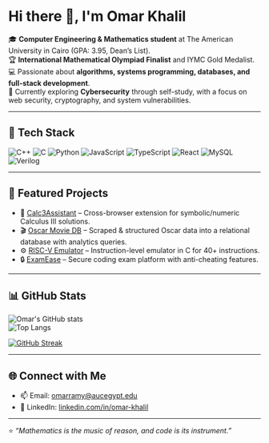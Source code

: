 # Hi there 👋, I'm Omar Khalil  

🎓 **Computer Engineering & Mathematics student** at The American University in Cairo (GPA: 3.95, Dean’s List).  
🏆 **International Mathematical Olympiad Finalist** and IYMC Gold Medalist.  
💻 Passionate about **algorithms, systems programming, databases, and full-stack development**.  
🔐 Currently exploring **Cybersecurity** through self-study, with a focus on web security, cryptography, and system vulnerabilities.  

---

## 🔧 Tech Stack
![C++](https://img.shields.io/badge/C++-00599C?style=for-the-badge&logo=cplusplus&logoColor=white)
![C](https://img.shields.io/badge/C-00599C?style=for-the-badge&logo=c&logoColor=white)
![Python](https://img.shields.io/badge/Python-3776AB?style=for-the-badge&logo=python&logoColor=white)
![JavaScript](https://img.shields.io/badge/JavaScript-F7DF1E?style=for-the-badge&logo=javascript&logoColor=black)
![TypeScript](https://img.shields.io/badge/TypeScript-3178C6?style=for-the-badge&logo=typescript&logoColor=white)
![React](https://img.shields.io/badge/React-20232A?style=for-the-badge&logo=react&logoColor=61DAFB)
![MySQL](https://img.shields.io/badge/MySQL-4479A1?style=for-the-badge&logo=mysql&logoColor=white)
![Verilog](https://img.shields.io/badge/Verilog-35495E?style=for-the-badge&logo=verilog&logoColor=white)

---

## 🚀 Featured Projects
- 🧮 [Calc3Assistant](https://github.com/omarramy22/Calc3_assistant) – Cross-browser extension for symbolic/numeric Calculus III solutions.  
- 🎬 [Oscar Movie DB](https://github.com/omarramy22/oscar-movie-db) – Scraped & structured Oscar data into a relational database with analytics queries.  
- ⚙️ [RISC-V Emulator](https://github.com/CSCE-2303/csce-2303-s25-project-1-buffer-overflow) – Instruction-level emulator in C for 40+ instructions.  
- 🔒 [ExamEase](https://github.com/MikhaelMounay/examease) – Secure coding exam platform with anti-cheating features.  

---

## 📊 GitHub Stats
![Omar's GitHub stats](https://github-readme-stats.vercel.app/api?username=omarramy22&show_icons=true&theme=tokyonight)  
![Top Langs](https://github-readme-stats.vercel.app/api/top-langs/?username=omarramy22&layout=compact&theme=tokyonight)  

[![GitHub Streak](https://streak-stats.demolab.com?user=omarramy22&theme=tokyonight)](https://git.io/streak-stats)  

---

## 🌐 Connect with Me
- 📫 Email: [omarramy@aucegypt.edu](mailto:omarramy@aucegypt.edu)  
- 💼 LinkedIn: [linkedin.com/in/omar-khalil](https://linkedin.com/in/omar-khalil-9b595732a/)  

---
⭐️ *“Mathematics is the music of reason, and code is its instrument.”*
```
